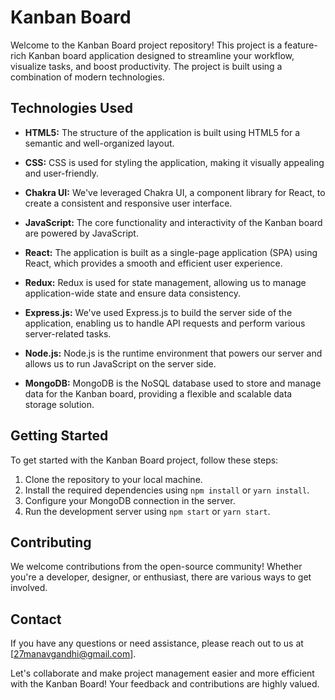 # Kanban Board

Welcome to the Kanban Board project repository! This project is a feature-rich Kanban board application designed to streamline your workflow, visualize tasks, and boost productivity. The project is built using a combination of modern technologies.

## Technologies Used

- **HTML5:** The structure of the application is built using HTML5 for a semantic and well-organized layout.

- **CSS:** CSS is used for styling the application, making it visually appealing and user-friendly.

- **Chakra UI:** We've leveraged Chakra UI, a component library for React, to create a consistent and responsive user interface.

- **JavaScript:** The core functionality and interactivity of the Kanban board are powered by JavaScript.

- **React:** The application is built as a single-page application (SPA) using React, which provides a smooth and efficient user experience.

- **Redux:** Redux is used for state management, allowing us to manage application-wide state and ensure data consistency.

- **Express.js:** We've used Express.js to build the server side of the application, enabling us to handle API requests and perform various server-related tasks.

- **Node.js:** Node.js is the runtime environment that powers our server and allows us to run JavaScript on the server side.

- **MongoDB:** MongoDB is the NoSQL database used to store and manage data for the Kanban board, providing a flexible and scalable data storage solution.

## Getting Started

To get started with the Kanban Board project, follow these steps:

1. Clone the repository to your local machine.
2. Install the required dependencies using `npm install` or `yarn install`.
3. Configure your MongoDB connection in the server.
4. Run the development server using `npm start` or `yarn start`.

## Contributing

We welcome contributions from the open-source community! Whether you're a developer, designer, or enthusiast, there are various ways to get involved.

## Contact

If you have any questions or need assistance, please reach out to us at [27manavgandhi@gmail.com].

Let's collaborate and make project management easier and more efficient with the Kanban Board! Your feedback and contributions are highly valued.
